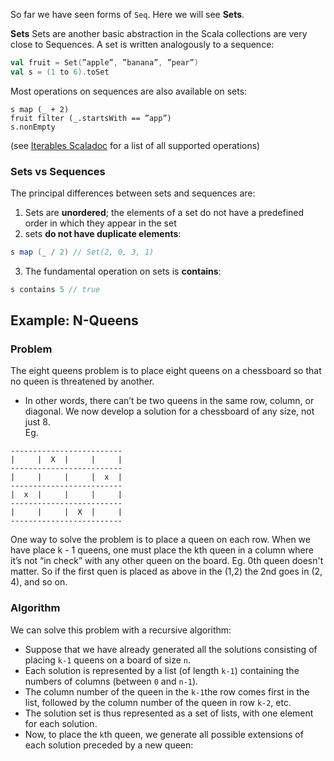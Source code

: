 So far we have seen forms of `Seq`. Here we will see **Sets**. 

**Sets** Sets are another basic abstraction in the Scala collections are very close to Sequences.
A set is written analogously to a sequence:
```scala
val fruit = Set(”apple”, ”banana”, ”pear”)
val s = (1 to 6).toSet
```
Most operations on sequences are also available on sets:
```
s map (_ + 2)
fruit filter (_.startsWith == ”app”)
s.nonEmpty
```
(see [Iterables Scaladoc](http://docs.scala-lang.org/overviews/collections/sets.html) for a list of all supported operations) 

### Sets vs Sequences

The principal differences between sets and sequences are:
1. Sets are **unordered**; the elements of a set do not have a predefined order in which they appear in the set
2. sets **do not have duplicate elements**:
``` scala
s map (_ / 2) // Set(2, 0, 3, 1)
```
3. The fundamental operation on sets is **contains**: 
```scala 
s contains 5 // true
```

## Example: N-Queens

### Problem
The eight queens problem is to place eight queens on a chessboard so that no queen is threatened by another.
* In other words, there can’t be two queens in the same row, column, or diagonal.
We now develop a solution for a chessboard of any size, not just 8. <br/>
Eg. 
```
-------------------------
|     |  X  |     |     |
-------------------------
|     |     |     |  x  |
-------------------------
|  x  |     |     |     |
-------------------------
|     |     |  X  |     |
-------------------------
```
One way to solve the problem is to place a queen on each row. When we have place k - 1 queens, one must place the kth queen in a column where it’s not “in check” with any other queen on the board. Eg. 0th queen doesn't matter. So if the first quen is placed as above in the (1,2) the 2nd goes in (2, 4), and so on.

### Algorithm

We can solve this problem with a recursive algorithm:
* Suppose that we have already generated all the solutions consisting of placing `k-1` queens on a board of size `n`.
* Each solution is represented by a list (of length `k-1`) containing the numbers of columns (between `0` and `n-1`).
* The column number of the queen in the `k-1`the row comes first in the list, followed by the column number of the queen in row `k-2`, etc.
* The solution set is thus represented as a set of lists, with one element for each solution.
* Now, to place the `k`th queen, we generate all possible extensions of each solution preceded by a new queen:


